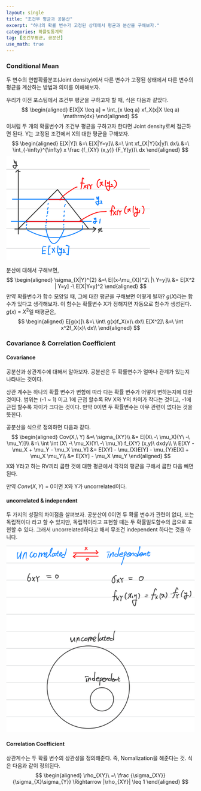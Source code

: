 ```yaml
---
layout: single
title: "조건부 평균과 공분산"
excerpt: "하나의 확률 변수가 고정된 상태에서 평균과 분산을 구해보자."
categories: 확률및통계학
tag: [조건부평균, 공분산]
use_math: true
---
```


### Conditional Mean

두 변수의 연합확률분포(Joint density)에서 다른 변수가 고정된 상태에서 다른 변수의 평균을 계산하는 방법과 의미를 이해해보자.



우리가 이전 포스팅에서 조건부 평균을 구하고자 할 때, 식은 다음과 같았다.
$$
\begin{aligned}
E[X|X \leq a] = \int_{x \leq a} xf_X(x|X \leq a) \mathrm{dx}
\end{aligned}
$$
이처럼 두 개의 확률변수가 조건부 평균을 구하고자 한다면 Joint density로써 접근하면 된다. Y는 고정된 조건에서 X의 대한 평균을 구해보자.
$$
\begin{aligned}
E[X|Y]\ &=\ E[X|Y=y]\\
&=\ \int xf_{X|Y}(x|y)\ dx\\
&=\ \int_{-\infty}^{\infty} x \frac {f_{XY} (x,y)} {F_Y(y)}\ dx
\end{aligned}
$$
![image-20220318234532783](https://raw.githubusercontent.com/kjw9899/kjw9899.github.io/master/kjw9899/kjw9899.github.io/assets/images/image-20220318234532783.png)

분산에 대해서 구해보면,
$$
\begin{aligned}
\sigma_{X|Y}^{2} &=\ E[(x-\mu_{X})^2\ |\ Y=y]\\
&= E[X^2 | Y=y] -\ E[X|Y=y]^2
\end{aligned}
$$
만약 확률변수가 함수 모양일 때, 그에 대한 평균을 구해보면 어떻게 될까? $g(X)$라는 함수가 있다고 생각해보자. 이 함수는 확률변수 X가 정해지면 자동으로 함수가 생성된다. $g(x)\ =\ X^2$일 때평균은,
$$
\begin{aligned}
E[g(x)]\ &=\ \int\ g(x)f_X(x)\ dx\\
E[X^2]\ &=\ \int x^2f_X(x)\ dx\\
\end{aligned}
$$


### Covariance & Correlation Coefficient

#### Covariance

공분산과 상관계수에 대해서 알아보자. 공분산은 두 확률변수가 얼마나 관계가 있는지 나타내는 것이다.

상관 계수는 하나의 확률 변수가 변함에 따라 다는 확률 변수가 어떻게 변하는지에 대한 것이다. 범위는 (-1 ~ 1) 이고 1에 근접 할수록 RV X와 Y의 차이가 작다는 것이고, -1에 근접 할수록 차이가 크다는 것이다. 만약 0이면 두 확률변수는 아무 관련이 없다는 것을 뜻한다.

공분산을 식으로 정의하면 다음과 같다.
$$
\begin{aligned}
Cov(X,\ Y) &=\ \sigma_{XY}\\
&= E[(X\ -\ \mu_X)(Y\ -\ \mu_Y)]\\
&=\ \int \int (X\ -\ \mu_X)(Y\ -\ \mu_Y) f_{XY} (x,y)\ dxdy\\
\\
E[XY - \mu_X + \mu_Y - \mu_X  \mu_Y] &= E[XY] - \mu_{X}E[Y] - \mu_{Y}E[X] + \mu_X  \mu_Y\\
&= E[XY] - \mu_X  \mu_Y
\end{aligned}
$$
X와 Y라고 하는 RV끼리 곱한 것에 대한 평균에서 각각의 평균을 구해서 곱한 다음 빼면 된다.

만약 $Conv(X, Y)\ =\ 0$이면 X와 Y가 uncorrelated이다.



#### uncorrelated & independent

두 가지의 성질의 차이점을 살펴보자. 공분산이 0이면 두 확률 변수가 관련이 없다, 또는 독립적이다 라고 할 수 있지만, 독립적이라고 표현할 때는 두 확률밀도함수의 곱으로 표현할 수 있다. 그래서 uncorrelated하다고 해서 무조건 independent 하다는 것을 아니다.

![image-20220319002857016](https://raw.githubusercontent.com/kjw9899/kjw9899.github.io/master/kjw9899/kjw9899.github.io/assets/images/image-20220319002857016.png)



#### Correlation Coefficient

상관계수는 두 확률 변수의 상관성을 정의해준다. 즉, Nomalization을 해준다는 것. 식은 다음과 같이 정의된다.
$$
\begin{aligned}
\rho_{XY}\ =\ \frac {\sigma_{XY}} {\sigma_{X}\sigma_{Y}} \Rightarrow |\rho_{XY}| \leq 1
\end{aligned}
$$
